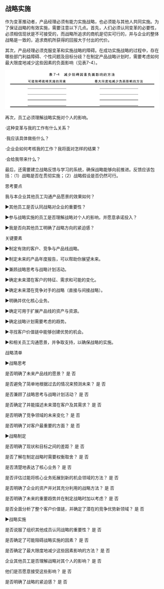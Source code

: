 ## 战略实施

作为变革推动者，产品经理必须有能力实施战略，也必须能与其他人共同实施。为了保证战略的有效实施，需要注意以下几点。首先，人们必须认同变革的必要性，必须相信现状是不可接受的，而战略所追求的商机是切实可行的，并与企业的整体战略是一致的，追求商机所获得的回报大于付出的代价。

其次，产品经理必须克服变革和实施战略的障碍。在成功实施战略的过程中，存在哪些部门利益障碍、个性问题及目标分歧？在制定产品战略计划时，需要考虑如何最大限度地减少这些因素的负面影响（见表7-4）。

![](images/image01269_jpeg)

再次，员工必须理解战略实施对个人的影响。

·这种变革与我的工作有什么关系？

·我应该具体做些什么？

·企业会如何考核我的工作？我将面对怎样的结果？

·会给我带来什么？

最后，还需要建立战略反馈与学习的系统，确保战略能够向前推进。反馈应该包括：（1）战略是否在贯彻实施；（2）战略假设是否仍然可行。

思考要点

我与本企业其他员工沟通产品愿景的效果如何？

▶其他员工是否认同战略对企业的重要性？

▶参与战略实施的员工是否理解战略对个人的影响，并愿意承诺投入？

▶我是否向其他员工明确了战略方向的紧迫感？

关键要素

▶制定有效的客户、竞争与产品线战略。

▶制定未来的产品年度报告，可以帮助你展望未来。

▶兼顾战略思考与战略计划活动。

▶确定未来潜在客户的特征、需求和可能的变化。

▶确定未来潜在竞争对手的战略（直接与间接战略）。

▶明确并优化核心业务。

▶确定可用于扩展产品线的资产与资源。

▶确定战略计划需要考虑的趋势。

▶寻找客户价值链中能够创建优势的机会。

▶和相关员工沟通愿景，并争取支持，以确保战略的实施。

战略清单

▶战略思考

是否明确了未来产品线的愿景？ 是 否

是否避免了简单地根据过去的情况来预测未来？ 是 否

是否兼顾了战略思考与战略计划活动？ 是 否

是否确定了并能描述未来潜在客户及其需求？ 是 否

是否明确了竞争领域的未来变化？ 是 否

是否明确了对客户最重要的方面？ 是 否

▶战略制定

是否明确了现状和目标之间的差距？ 是 否

是否了解在制定战略时需要权衡取舍？ 是 否

是否清楚地表达了核心业务？ 是 否

是否评估过能将核心业务拓展到新的机会领域的方法？ 是 否

是否明确了企业的资产并对其充分利用的战略方法？ 是 否

是否明确了未来的重要趋势并在制定战略时加以考虑？ 是 否

是否全面分析了整个客户价值链，并确定了潜在的竞争优势新领域？ 是 否

▶战略实施

是否说服了组织其他成员认同战略的重要性？ 是 否

是否确定了可能阻碍战略实施的因素？ 是 否

是否确定了最大限度地减少这些因素影响的方法？ 是 否

企业其他员工是否理解战略对其个人的影响？ 是 否

他们是否愿意接受这些影响？ 是 否

是否明确了战略的紧迫感？ 是 否

